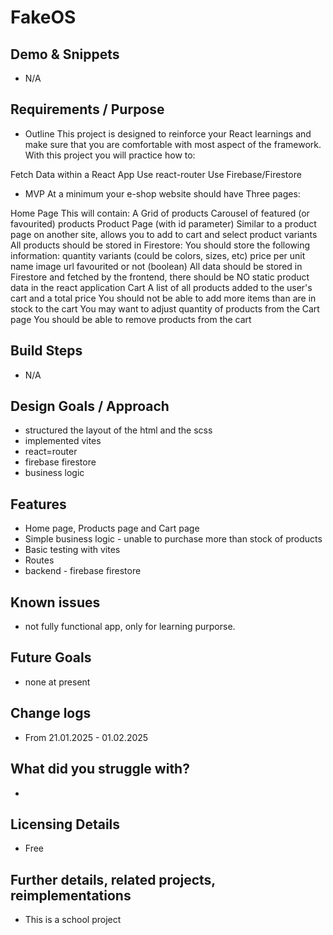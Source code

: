 # FakeOS

## Demo & Snippets

-   N/A

## Requirements / Purpose

-   Outline
This project is designed to reinforce your React learnings and make sure that you are comfortable with most aspect of the framework. With this project you will practice how to:

Fetch Data within a React App
Use react-router
Use Firebase/Firestore

-  MVP
At a minimum your e-shop website should have Three pages:

Home Page
This will contain:
A Grid of products
Carousel of featured (or favourited) products
Product Page (with id parameter) Similar to a product page on another site, allows you to add to cart and select product variants
All products should be stored in Firestore:
You should store the following information:
quantity
variants (could be colors, sizes, etc)
price per unit
name
image url
favourited or not (boolean) All data should be stored in Firestore and fetched by the frontend, there should be NO static product data in the react application
Cart
A list of all products added to the user's cart and a total price
You should not be able to add more items than are in stock to the cart
You may want to adjust quantity of products from the Cart page
You should be able to remove products from the cart

## Build Steps

-   N/A

## Design Goals / Approach

-   structured the layout of the html and the scss
-   implemented vites
-   react=router
-   firebase firestore
-   business logic

## Features

-   Home page, Products page and Cart page
-   Simple business logic - unable to purchase more than stock of products
-   Basic testing with vites
-   Routes
-   backend - firebase firestore

## Known issues

-   not fully functional app, only for learning purporse.

## Future Goals

-   none at present

## Change logs

-   From 21.01.2025 - 01.02.2025

## What did you struggle with?

-   

## Licensing Details

-   Free

## Further details, related projects, reimplementations

-   This is a school project


